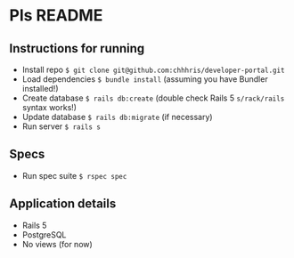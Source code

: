 # Pls README

## Instructions for running
* Install repo `$ git clone git@github.com:chhhris/developer-portal.git`
* Load dependencies `$ bundle install` (assuming you have Bundler installed!)
* Create database `$ rails db:create` (double check Rails 5 `s/rack/rails` syntax works!)
* Update database `$ rails db:migrate` (if necessary)
* Run server `$ rails s`

## Specs
* Run spec suite `$ rspec spec`

## Application details
* Rails 5
* PostgreSQL
* No views (for now)
